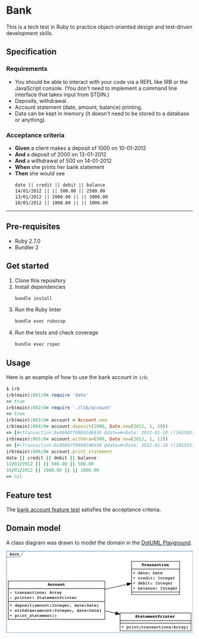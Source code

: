# Bank

This is a tech test in Ruby to practice object-oriented design and test-driven development skills.

## Specification

### Requirements

* You should be able to interact with your code via a REPL like IRB or the JavaScript console.  (You don't need to implement a command line interface that takes input from STDIN.)
* Deposits, withdrawal.
* Account statement (date, amount, balance) printing.
* Data can be kept in memory (it doesn't need to be stored to a database or anything).

### Acceptance criteria

- **Given** a client makes a deposit of 1000 on 10-01-2012
- **And** a deposit of 2000 on 13-01-2012
- **And** a withdrawal of 500 on 14-01-2012
- **When** she prints her bank statement
- **Then** she would see
    ```
    date || credit || debit || balance
    14/01/2012 || || 500.00 || 2500.00
    13/01/2012 || 2000.00 || || 3000.00
    10/01/2012 || 1000.00 || || 1000.00
    ```

---

## Pre-requisites

- Ruby 2.7.0
- Bundler 2

## Get started

1. Clone this repository
1. Install dependencies
    ```bash
    bundle install
    ```
1. Run the Ruby linter
    ```bash
    bundle exec rubocop
    ```
1. Run the tests and check coverage
    ```bash
    bundle exec rspec
    ```

## Usage

Here is an example of how to use the bank account in `irb`:

```ruby
$ irb
irb(main):001:0> require 'date'
=> true
irb(main):002:0> require './lib/account'
=> true
irb(main):003:0> account = Account.new
irb(main):004:0> account.deposit(1000, Date.new(2012, 1, 10))
=> [#<Transaction:0x00007f99b92d6630 @date=#<Date: 2012-01-10 ((2455937j,0s,0n),+0s,2299161j)>, @credit=1000, @debit=0, @balance=1000>]
irb(main):005:0> account.withdraw(500, Date.new(2012, 1, 12))
=> [#<Transaction:0x00007f99b92d6630 @date=#<Date: 2012-01-10 ((2455937j,0s,0n),+0s,2299161j)>, @credit=1000, @debit=0, @balance=1000>, #<Transaction:0x00007f99b9326888 @date=#<Date: 2012-01-12 ((2455939j,0s,0n),+0s,2299161j)>, @credit=0, @debit=500, @balance=500>]
irb(main):006:0> account.print_statement
date || credit || debit || balance
12/01/2012 || || 500.00 || 500.00
10/01/2012 || 1000.00 || || 1000.00
=> nil
```

## Feature test

The [bank account feature test](./spec/features/bank_account_spec.rb) satisfies the acceptance criteria.

## Domain model

A class diagram was drawn to model the domain in the [DotUML Playground](https://dotuml.com/playground.html).

![class diagram](./docs/class_diagram.png)
